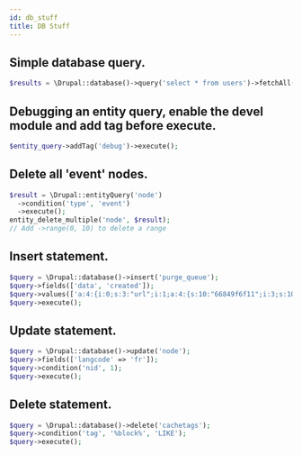 ```yaml
---
id: db_stuff
title: DB Stuff
---
```


## Simple database query.
``` php
$results = \Drupal::database()->query('select * from users')->fetchAll();
```

## Debugging an entity query, enable the devel module and add tag before execute.

``` php
$entity_query->addTag('debug')->execute();
```

## Delete all 'event' nodes.

``` php
$result = \Drupal::entityQuery('node')
  ->condition('type', 'event')
  ->execute();
entity_delete_multiple('node', $result);
// Add ->range(0, 10) to delete a range
```

## Insert statement.

``` php
$query = \Drupal::database()->insert('purge_queue');
$query->fields(['data', 'created']);
$query->values(['a:4:{i:0;s:3:"url";i:1;a:4:{s:10:"66849f6f11";i:3;s:10:"c990b129a0";i:3;s:10:"c618828456";i:3;s:10:"453d844ea2";i:3;}i:2;s:66:"http://www.example.com";i:3;a:0:{}}', time()]);
$query->execute();
```

## Update statement.

``` php
$query = \Drupal::database()->update('node');
$query->fields(['langcode' => 'fr']);
$query->condition('nid', 1);
$query->execute();
```

## Delete statement.

``` php
$query = \Drupal::database()->delete('cachetags');
$query->condition('tag', '%block%', 'LIKE');
$query->execute();
```
